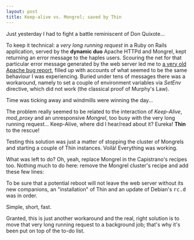 ```yaml
---
layout: post
title: Keep-alive vs. Mongrel; saved by Thin
---
```

Just yesterday I had to fight a battle reminiscent of Don Quixote...

To keep it technical: a _very long running request_ in a Ruby on Rails application, served by the **dynamic duo** Apache HTTPd and Mongrel, kept returning an error message to the haples users. Scouring the net for that particular error message generated by the web server led me to [a very old Apache bug report](https://issues.apache.org/bugzilla/show_bug.cgi?id=37770), filled up with accounts of what seemed to be the same behaviour I was experiencing. Buried under tens of messages there was a workaround, namely to set a couple of environment variables via *SetEnv* directive, which did not work (the classical proof of Murphy's Law).

Time was ticking away and windmills were winning the day...

The problem really seemed to be related to the interaction of *Keep-Alive*, *mod_proxy* and an unresponsive *Mongrel*, too busy with the very long running request... Keep-Alive, where did I hear/read about it? Eureka! **Thin** to the rescue!

Testing this solution was just a matter of stopping the cluster of Mongrels and starting a couple of Thin instances. Voilà! Everything was working.

What was left to do? Oh, yeah, replace Mongrel in the Capistrano's recipes too. Nothing much to do here: remove the Mongrel cluster's recipe and add these few lines:

<script src="http://gist.github.com/431137.js?file=thin_recipe.rb">false;</script>

To be sure that a potential reboot will not leave the web server without its new companions, an "installation" of Thin and an update of Debian's <tt>rc.d</tt> was in order.

Simple, short, fast.

Granted, this is just another workaround and the real, right solution is to move that very long running request to a background job; that's why it's been put on top of the to-do list.
